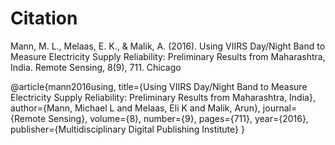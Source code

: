 # Citation

Mann, M. L., Melaas, E. K., & Malik, A. (2016). Using VIIRS Day/Night Band to Measure Electricity Supply Reliability: Preliminary Results from Maharashtra, India. Remote Sensing, 8(9), 711.
Chicago	

@article{mann2016using,
  title={Using VIIRS Day/Night Band to Measure Electricity Supply Reliability: Preliminary Results from Maharashtra, India},
  author={Mann, Michael L and Melaas, Eli K and Malik, Arun},
  journal={Remote Sensing},
  volume={8},
  number={9},
  pages={711},
  year={2016},
  publisher={Multidisciplinary Digital Publishing Institute}
}
